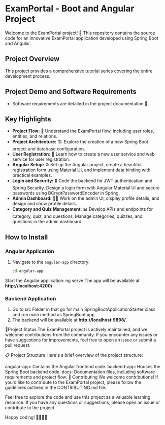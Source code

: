 # ExamPortal - Boot and Angular Project

Welcome to the ExamPortal project! 🚀 This repository contains the source code for an innovative ExamPortal application developed using Spring Boot and Angular.

## Project Overview
This project provides a comprehensive tutorial series covering the entire development process.

## Project Demo and Software Requirements
- Software requirements are detailed in the project documentation 📄.

## Key Highlights
- **Project Flow:** 🌊 Understand the ExamPortal flow, including user roles, entities, and relations.
- **Project Architecture:** 🏗️ Explore the creation of a new Spring Boot project and database configuration.
- **User Registration:** 📝 Learn how to create a new user service and web service for user registration.
- **Angular Setup:** ⚙️ Set up the Angular project, create a beautiful registration form using Material UI, and implement data binding with practical examples.
- **Login and Security:** 🔒 Code the backend for JWT authentication and Spring Security. Design a login form with Angular Material UI and secure passwords using BCryptPasswordEncoder in Spring.
- **Admin Dashboard:** 👨‍💼 Work on the admin UI, display profile details, and design and show profile details.
- **Category and Quiz Management:** 📊 Develop APIs and endpoints for category, quiz, and questions. Manage categories, quizzes, and questions in the admin dashboard.

## How to Install

### Angular Application
1. Navigate to the `angular-app` directory:
   ```bash
   cd angular-app
Start the Angular application:
ng serve
The app will be available at **http://localhost:4200/**
### Backend Application
1. Go to src Folder in that go for main SpringBootApplicationStarter class and  run main method as SpringBoot app
2. The backend will be available at **http://localhost:9898/**.

🚦Project Status
The ExamPortal project is actively maintained, and we welcome contributions from the community. If you encounter any issues or have suggestions for improvements, feel free to open an issue or submit a pull request.

📋 Project Structure
Here's a brief overview of the project structure:

angular-app: Contains the Angular frontend code.
backend-app: Houses the Spring Boot backend code.
docs: Documentation files, including software requirements and project flow.
🤝 Contributing
We welcome contributions! If you'd like to contribute to the ExamPortal project, please follow the guidelines outlined in the CONTRIBUTING.md file.


Feel free to explore the code and use this project as a valuable learning resource. If you have any questions or suggestions, please open an issue or contribute to the project.

Happy coding! 👨‍💻👩‍💻


